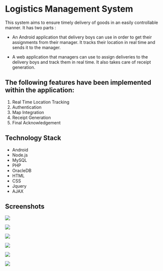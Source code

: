 # Logistics Management System

This system aims to ensure timely delivery of goods in an easily controllable manner. It has two parts :

- An Android application that delivery boys can use in order to get their assignments from their manager. It tracks their location in real time and sends it to the manager.

- A web application that managers can use to assign deliveries to the delivery boys and track them in real time. It also takes care of receipt generation.

## The following features have been implemented within the application:

1. Real Time Location Tracking
2. Authentication
3. Map Integration
4. Receipt Generation
5. Final Acknowledgement

## Technology Stack

- Android
- Node.js
- MySQL
- PHP
- OracleDB
- HTML
- CSS
- Jquery
- AJAX

## Screenshots

![](https://raw.githubusercontent.com/rhari991/LMS/master/screenshots_and_demo_video/web_2.png)    

![](https://raw.githubusercontent.com/rhari991/LMS/master/screenshots_and_demo_video/web_3.png)  

![](https://raw.githubusercontent.com/rhari991/LMS/master/screenshots_and_demo_video/web_5.png)   

![](https://raw.githubusercontent.com/rhari991/LMS/master/screenshots_and_demo_video/android_2.png)  

![](https://raw.githubusercontent.com/rhari991/LMS/master/screenshots_and_demo_video/android_3.png)  

![](https://raw.githubusercontent.com/rhari991/LMS/master/screenshots_and_demo_video/android_4.png)  





